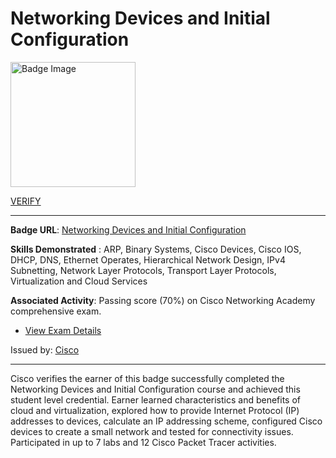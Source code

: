# __Networking Devices and Initial Configuration__
<a href='#'>
<img alt='Badge Image' width='200px' src='https://images.credly.com/images/88316fe8-5651-4e61-a6be-5be1558f049e/image.png'></a>

 [VERIFY](https://www.credly.com/badges/1e6bc36b-7574-4132-957e-68f44b218e0f/public_url)

---

**Badge URL**: [Networking Devices and Initial Configuration](https://www.credly.com/org/cisco/badge/networking-devices-and-initial-configuration)

**Skills Demonstrated** : ARP, Binary Systems, Cisco Devices, Cisco IOS, DHCP, DNS, Ethernet Operates, Hierarchical Network Design, IPv4 Subnetting, Network Layer Protocols, Transport Layer Protocols, Virtualization and Cloud Services

**Associated Activity**: Passing score (70%) on Cisco Networking Academy comprehensive exam.
- [View Exam Details](None)

Issued by: [Cisco](https://www.credly.com/org/cisco)

---

Cisco verifies the earner of this badge successfully completed the Networking Devices and Initial Configuration course and achieved this student level credential. Earner learned characteristics and benefits of cloud and virtualization, explored how to provide Internet Protocol (IP) addresses to devices, calculate an IP addressing scheme, configured Cisco devices to create a small network and tested for connectivity issues. Participated in up to 7 labs and 12 Cisco Packet Tracer activities.

